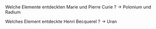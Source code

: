 Welche Elemente entdeckten Marie und Pierre Curie ? -> Polonium und Radium
<!--SR:!2024-09-14,8,250-->

Welches Element entdeckte Henri Becquerel ? -> Uran
<!--SR:!2024-12-16,101,290-->